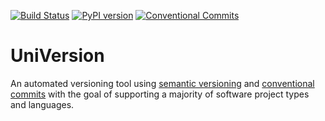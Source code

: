 [![Build Status](https://dev.azure.com/robert076kennedy/Tools/_apis/build/status/UniVersion-CI?branchName=develop)](https://dev.azure.com/robert076kennedy/Tools/_build/latest?definitionId=4&branchName=develop) [![PyPI version](https://badge.fury.io/py/universion.svg)](https://badge.fury.io/py/universion) [![Conventional Commits](https://img.shields.io/badge/Conventional%20Commits-1.0.0-yellow.svg)](https://conventionalcommits.org)


# UniVersion

An automated versioning tool using [semantic versioning](https://semver.org/) and [conventional commits](https://www.conventionalcommits.org) with the goal of supporting a majority of software project types and languages.
